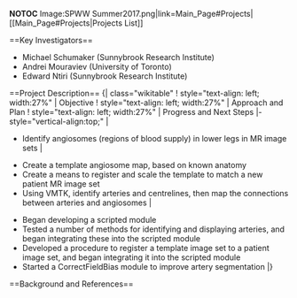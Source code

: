__NOTOC__
<gallery>
Image:SPWW Summer2017.png|link=Main_Page#Projects|[[Main_Page#Projects|Projects List]]
<!-- Use the "Upload file" link on the left and then add a line to this list like "File:MyAlgorithmScreenshot.png" -->

</gallery>

==Key Investigators==
<!-- Add a bulleted list of investigators and their institutions here -->
* Michael Schumaker (Sunnybrook Research Institute)
* Andrei Mouraviev (University of Toronto)
* Edward Ntiri (Sunnybrook Research Institute)

==Project Description==
{| class="wikitable"
! style="text-align: left; width:27%" |   Objective
! style="text-align: left; width:27%" |   Approach and Plan
! style="text-align: left; width:27%" |   Progress and Next Steps
|- style="vertical-align:top;"
|
<!-- Objective bullet points -->
* Identify angiosomes (regions of blood supply) in lower legs in MR image sets
|
<!-- Approach and Plan bullet points -->
* Create a template angiosome map, based on known anatomy
* Create a means to register and scale the template to match a new patient MR image set
* Using VMTK, identify arteries and centrelines, then map the connections between arteries and angiosomes
|
<!-- Progress and Next steps bullet points (fill out at the end of project week) -->
* Began developing a scripted module 
* Tested a number of methods for identifying and displaying arteries, and began integrating these into the scripted module
* Developed a procedure to register a template image set to a patient image set, and began integrating it into the scripted module
* Started a CorrectFieldBias module to improve artery segmentation
|}

==Background and References==
<!-- Use this space for information that may help people better understand your project, like links to papers, source code, or data -->
